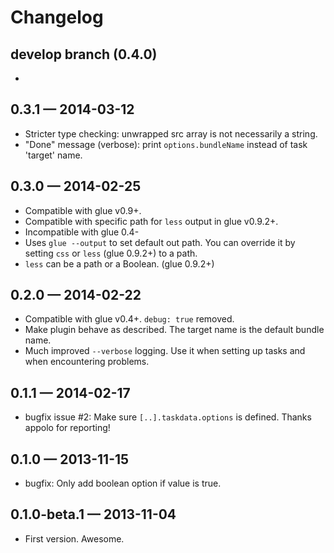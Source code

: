 # Changelog

## develop branch (0.4.0)

-

## 0.3.1 — 2014-03-12
- Stricter type checking: unwrapped src array is not necessarily a string.
- "Done" message (verbose): print `options.bundleName` instead of task 'target' name.

## 0.3.0 — 2014-02-25
- Compatible with glue v0.9+.
- Compatible with specific path for `less` output in glue v0.9.2+.
- Incompatible with glue 0.4-
- Uses `glue --output` to set default out path. You can override it by setting `css` or `less` (glue 0.9.2+) to a path.
- `less` can be a path or a Boolean. (glue 0.9.2+)

## 0.2.0 — 2014-02-22
- Compatible with glue v0.4+. `debug: true` removed.
- Make plugin behave as described. The target name is the default bundle name.
- Much improved `--verbose` logging. Use it when setting up tasks and when encountering problems.

## 0.1.1 — 2014-02-17
- bugfix issue #2: Make sure `[..].taskdata.options` is defined. Thanks appolo for reporting!

## 0.1.0 — 2013-11-15
- bugfix: Only add boolean option if value is true.

## 0.1.0-beta.1 — 2013-11-04
- First version. Awesome.
